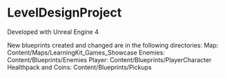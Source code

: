 # LevelDesignProject

Developed with Unreal Engine 4

New blueprints created and changed are in the following directories:
Map: Content/Maps/LearningKit_Games_Showcase
Enemies: Content/Blueprints/Enemies
Player: Content/Blueprints/PlayerCharacter
Healthpack and Coins: Content/Blueprints/Pickups
